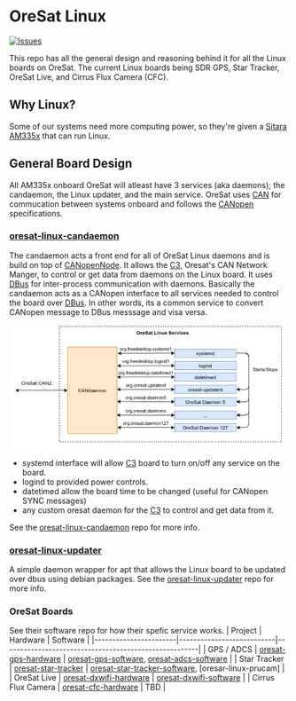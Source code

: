 # OreSat Linux
[![Issues](https://img.shields.io/github/issues/oresat/oresat-linux)](https://github.com/oresat/oresat-linux/issues)

This repo has all the general design and reasoning behind it for all the Linux boards on OreSat.
The current Linux boards being SDR GPS, Star Tracker, OreSat Live, and Cirrus Flux Camera (CFC).


## Why Linux?
Some of our systems need more computing power, so they're given a [Sitara AM335x] that can run Linux.


## General Board Design
All AM335x onboard OreSat will atleast have 3 services (aka daemons); the candaemon, the Linux updater, and the main service. 
OreSat uses [CAN] for commucation between systems onboard and follows the [CANopen] specifications.

### [oresat-linux-candaemon]
The candaemon acts a front end for all of OreSat Linux daemons and is build on top of [CANopenNode]. 
It allows the [C3], Oresat's CAN Network Manger, to control or get data from daemons on the Linux board. 
It uses [DBus] for inter-process communication with daemons. 
Basically the candaemon acts as a CANopen interface to all services needed to control the board over [DBus].
In other words, its a common service to convert CANopen message to DBus messsage and visa versa.

![](docs/oresat_linux_diagram.jpg)
- systemd interface will allow [C3] board to turn on/off any service on the board.
- logind to provided power controls.
- datetimed allow the board time to be changed (useful for CANopen SYNC messages)
- any custom oresat daemon for the [C3] to control and get data from it.


See the [oresat-linux-candaemon] repo for more info.

### [oresat-linux-updater]
A simple daemon wrapper for apt that allows the Linux board to be updated over dbus using debian packages.
See the [oresat-linux-updater] repo for more info.

### OreSat Boards
See their software repo for how their spefic service works.
| Project               | Hardware                  | Software                                              |
|-----------------------|---------------------------|-------------------------------------------------------|
| GPS / ADCS            | [oresat-gps-hardware]     | [oresat-gps-software], [oresat-adcs-software]         |
| Star Tracker          | [oresat-star-tracker]     | [oresat-star-tracker-software], [oresar-linux-prucam] |
| OreSat Live           | [oresat-dxwifi-hardware]  | [oresat-dxwifi-software]                              |
| Cirrus Flux Camera    | [oresat-cfc-hardware]     | TBD                                                   |


<!-- OreSat repos -->
[oresat-adcs-software]:https://github.com/oresat/oresat-adcs-software
[oresat-gps-software]:https://github.com/oresat/oresat-gps-software
[oresat-gps-hardware]:https://github.com/oresat/oresat-gps-hardware
[oresat-star-tracker]:https://github.com/oresat/oresat-star-tracker
[oresat-star-tracker-software]:https://github.com/oresat/oresat-star-tracker-software
[oresat-dxwifi-hardware]:https://github.com/oresat/oresat-dxwifi-hardware
[oresat-dxwifi-software]:https://github.com/oresat/oresat-dxwifi-software
[oresat-cfc-hardware]:https://github.com/oresat/oresat-cfc-hardware
[oresat-linux-candaemon]:https://github.com/oresat/oresat-linux-candaemon
[oresat-linux-updater]:https://github.com/oresat/oresat-linux-updater
[oresat-linux-prucam]:https://github.com/oresat/oresat-linux-prucam
[C3]:https://github.com/oresat/oresat-c3

<!-- Other repos -->
[CANopenNode]:https://github.com/CANopenNode/CANopenNode

<!-- Other links -->
[CAN]:https://en.wikipedia.org/wiki/CAN_bus
[CANopen]:https://en.wikipedia.org/wiki/CANopen
[DBus]:https://en.wikipedia.org/wiki/D-Bus
[Sitara AM335x]:https://www.ti.com/processors/sitara-arm/am335x-cortex-a8/overview.html
